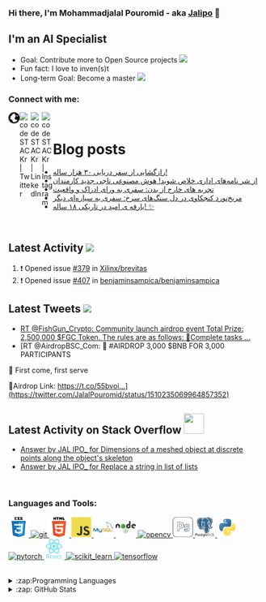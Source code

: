### Hi there, I'm Mohammadjalal Pouromid - aka [Jalipo][website] 👋
## I'm an AI Specialist

 
- Goal: Contribute more to Open Source projects <img src="https://media.giphy.com/media/WUlplcMpOCEmTGBtBW/giphy.gif" width="30">
- Fun fact: I love to inven(s)t
- Long-term Goal: Become a master <img src="https://media.giphy.com/media/BMyEGC1ZzwS6W2cc5n/giphy.gif"  width="30" >

### Connect with me:

[<img align="left" alt="codeSTACKr.com" width="22px" src="https://raw.githubusercontent.com/iconic/open-iconic/master/svg/globe.svg" />][website]
[<img align="left" alt="codeSTACKr | Twitter" width="22px" src="https://cdn.jsdelivr.net/npm/simple-icons@v3/icons/twitter.svg" />][twitter]
[<img align="left" alt="codeSTACKr | LinkedIn" width="22px" src="https://cdn.jsdelivr.net/npm/simple-icons@v3/icons/linkedin.svg" />][linkedin]
[<img align="left" alt="codeSTACKr | Instagram" width="22px" src="https://cdn.jsdelivr.net/npm/simple-icons@v3/icons/instagram.svg" />][instagram]

<br />

# Blog posts
<!-- BLOG-POST-LIST:START -->
- [رازگشایی از سفر دریایی ۳۰ هزار ساله!](https://cyberuni.ir/blog/%D8%B1%D8%A7%D8%B2%DA%AF%D8%B4%D8%A7%DB%8C%DB%8C-%D8%A7%D8%B2-%D8%B3%D9%81%D8%B1-%D8%AF%D8%B1%DB%8C%D8%A7%DB%8C%DB%8C-%DB%B3%DB%B0-%D9%87%D8%B2%D8%A7%D8%B1-%D8%B3%D8%A7%D9%84%D9%87/)
- [از شر نامه‌های اداری خلاص شوید! هوش مصنوعی ناجی جدید کارمندان](https://cyberuni.ir/blog/%D8%A7%D8%B2-%D8%B4%D8%B1-%D9%86%D8%A7%D9%85%D9%87%D9%87%D8%A7%DB%8C-%D8%A7%D8%AF%D8%A7%D8%B1%DB%8C-%D8%AE%D9%84%D8%A7%D8%B5-%D8%B4%D9%88%DB%8C%D8%AF-%D9%87%D9%88%D8%B4-%D9%85%D8%B5%D9%86%D9%88%D8%B9%DB%8C-%D9%86%D8%A7%D8%AC%DB%8C-%D8%AC%D8%AF%DB%8C%D8%AF-%DA%A9%D8%A7%D8%B1%D9%85%D9%86%D8%AF%D8%A7%D9%86/)
- [تجربه های خارج از بدن: سفری به ورای ادراک و واقعیت](https://cyberuni.ir/blog/%D8%AA%D8%AC%D8%B1%D8%A8%D9%87-%D9%87%D8%A7%DB%8C-%D8%AE%D8%A7%D8%B1%D8%AC-%D8%A7%D8%B2-%D8%A8%D8%AF%D9%86-%D8%B3%D9%81%D8%B1%DB%8C-%D8%A8%D9%87-%D9%88%D8%B1%D8%A7%DB%8C-%D8%A7%D8%AF%D8%B1%D8%A7%DA%A9-%D9%88-%D9%88%D8%A7%D9%82%D8%B9%DB%8C%D8%AA/)
- [مریخ‌نورد کنجکاوی در دل سنگ‌های سرخ: سفری به سیاره‌ای دیگر](https://cyberuni.ir/blog/%D9%85%D8%B1%DB%8C%D8%AE%D9%86%D9%88%D8%B1%D8%AF-%DA%A9%D9%86%D8%AC%DA%A9%D8%A7%D9%88%DB%8C-%D8%AF%D8%B1-%D8%AF%D9%84-%D8%B3%D9%86%DA%AF%D9%87%D8%A7%DB%8C-%D8%B3%D8%B1%D8%AE-%D8%B3%D9%81%D8%B1%DB%8C-%D8%A8%D9%87-%D8%B3%DB%8C%D8%A7%D8%B1%D9%87%D8%A7%DB%8C-%D8%AF%DB%8C%DA%AF%D8%B1/)
- [بارقه ی امید در تاریکی ۱۸ ساله! ✨](https://cyberuni.ir/blog/%D8%A8%D8%A7%D8%B1%D9%82%D9%87-%DB%8C-%D8%A7%D9%85%DB%8C%D8%AF-%D8%AF%D8%B1-%D8%AA%D8%A7%D8%B1%DB%8C%DA%A9%DB%8C-%DB%B1%DB%B8-%D8%B3%D8%A7%D9%84%D9%87/)
<!-- BLOG-POST-LIST:END -->


<br/>

## Latest Activity <img src="https://raw.githubusercontent.com/innng/innng/master/assets/kyubey.gif" width="80"> 
<!--START_SECTION:activity-->
1. ❗️ Opened issue [#379](https://github.com/Xilinx/brevitas/issues/379) in [Xilinx/brevitas](https://github.com/Xilinx/brevitas)
2. ❗️ Opened issue [#407](https://github.com/benjaminsampica/benjaminsampica/issues/407) in [benjaminsampica/benjaminsampica](https://github.com/benjaminsampica/benjaminsampica)
<!--END_SECTION:activity-->


## Latest Tweets <img src="https://media.giphy.com/media/26BRxIdjE82KNmVJm/giphy.gif" width="30"> 

<!-- TWITTER:START -->
- [RT @FishGun_Crypto: Community launch airdrop event
Total Prize: 2,500,000 $FGC Token. The rules are as follows:
🐡Complete tasks ...](https://twitter.com/JalalPouromid/status/1510434904487743493)
- [RT @AirdropBSC_Com: 🎁 #AIRDROP 3,000 $BNB FOR 3,000 PARTICIPANTS 

🎁 First come, first serve

🔗Airdrop Link: https://t.co/55bvoi...](https://twitter.com/JalalPouromid/status/1510235069964857352)
<!-- TWITTER:END -->

## Latest Activity on Stack Overflow  <img src="https://media.giphy.com/media/ule4vhcY1xEKQ/giphy.gif" height="40" width = '40'> 

<!-- STACKOVERFLOW:START -->
- [Answer by JAL IPO_ for Dimensions of a meshed object at discrete points along the object&#39;s skeleton](https://stackoverflow.com/questions/79000040/dimensions-of-a-meshed-object-at-discrete-points-along-the-objects-skeleton/79051975#79051975)
- [Answer by JAL IPO_ for Replace a string in list of lists](https://stackoverflow.com/questions/13781828/replace-a-string-in-list-of-lists/75055822#75055822)
<!-- STACKOVERFLOW:END -->

<br/>

  <h3 align="left">Languages and Tools:</h3>
<p align="left"> <a href="https://www.w3schools.com/css/" target="_blank"> <img src="https://raw.githubusercontent.com/devicons/devicon/master/icons/css3/css3-original-wordmark.svg" alt="css3" width="40" height="40"/> </a> <a href="https://git-scm.com/" target="_blank"> <img src="https://www.vectorlogo.zone/logos/git-scm/git-scm-icon.svg" alt="git" width="40" height="40"/> </a> <a href="https://www.w3.org/html/" target="_blank"> <img src="https://raw.githubusercontent.com/devicons/devicon/master/icons/html5/html5-original-wordmark.svg" alt="html5" width="40" height="40"/> </a> <a href="https://developer.mozilla.org/en-US/docs/Web/JavaScript" target="_blank"> <img src="https://raw.githubusercontent.com/devicons/devicon/master/icons/javascript/javascript-original.svg" alt="javascript" width="40" height="40"/> </a> <a href="https://www.mysql.com/" target="_blank"> <img src="https://raw.githubusercontent.com/devicons/devicon/master/icons/mysql/mysql-original-wordmark.svg" alt="mysql" width="40" height="40"/> </a> <a href="https://nodejs.org" target="_blank"> <img src="https://raw.githubusercontent.com/devicons/devicon/master/icons/nodejs/nodejs-original-wordmark.svg" alt="nodejs" width="40" height="40"/> </a> <a href="https://opencv.org/" target="_blank"> <img src="https://www.vectorlogo.zone/logos/opencv/opencv-icon.svg" alt="opencv" width="40" height="40"/> </a> <a href="https://www.photoshop.com/en" target="_blank"> <img src="https://raw.githubusercontent.com/devicons/devicon/master/icons/photoshop/photoshop-line.svg" alt="photoshop" width="40" height="40"/> </a> <a href="https://www.postgresql.org" target="_blank"> <img src="https://raw.githubusercontent.com/devicons/devicon/master/icons/postgresql/postgresql-original-wordmark.svg" alt="postgresql" width="40" height="40"/> </a> <a href="https://www.python.org" target="_blank"> <img src="https://raw.githubusercontent.com/devicons/devicon/master/icons/python/python-original.svg" alt="python" width="40" height="40"/> </a> <a href="https://pytorch.org/" target="_blank"> <img src="https://www.vectorlogo.zone/logos/pytorch/pytorch-icon.svg" alt="pytorch" width="40" height="40"/> </a> <a href="https://reactjs.org/" target="_blank"> <img src="https://raw.githubusercontent.com/devicons/devicon/master/icons/react/react-original-wordmark.svg" alt="react" width="40" height="40"/> </a> <a href="https://scikit-learn.org/" target="_blank"> <img src="https://upload.wikimedia.org/wikipedia/commons/0/05/Scikit_learn_logo_small.svg" alt="scikit_learn" width="40" height="40"/> </a> <a href="https://www.tensorflow.org" target="_blank"> <img src="https://www.vectorlogo.zone/logos/tensorflow/tensorflow-icon.svg" alt="tensorflow" width="40" height="40"/> </a> </p>

<br/>



<details>
  <summary>:zap:Programming Languages</summary>

  [![Top Langs](https://github-readme-stats.vercel.app/api/top-langs/?username=iamjalipo)](https://github.com/anuraghazra/github-readme-stats)

</details>

<details>
  <summary>:zap: GitHub Stats</summary>

  <img align="left" alt="jalipo" src="https://github-readme-stats.codestackr.vercel.app/api?username=iamjalipo&theme=vue&show_icons=true&hide_border=true" />

</details>




[website]: https://iamjalipo.github.io/
[twitter]: https://twitter.com/JalalPouromid
[instagram]: https://www.instagram.com/jalipo_/
[linkedin]: https://www.linkedin.com/in/mohammadjalal-pouromid-9568901b0

